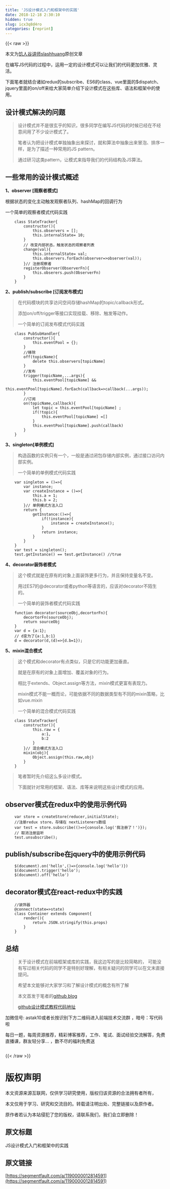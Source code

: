 ```yaml
---
title: 'JS设计模式入门和框架中的实践' 
date: 2018-12-18 2:30:10
hidden: true
slug: icx3q8d4ro
categories: [reprint]
---
```


{{< raw >}}

                    
<p>本文为<a href="https://jirengu.com" rel="nofollow noreferrer" target="_blank">饥人谷讲师slashhuang</a>原创文章</p>
<p>在编写JS代码的过程中，运用一定的设计模式可以让我们的代码更加优雅、灵活。</p>
<p>下面笔者就结合诸如redux的subscribe、ES6的class、vue里面的$dispatch、jquery里面的on/off来给大家简单介绍下设计模式在这些库、语法和框架中的使用。</p>
<h2 id="articleHeader0">设计模式解决的问题</h2>
<blockquote>设计模式并不是很玄乎的知识，很多同学在编写JS代码的时候已经在不经意间用了不少设计模式了。<p>笔者认为把设计模式单独抽象出来探讨，就和算法中抽象出来冒泡、排序一样，是为了描述一种常用的JS pattern。</p>
<p>通过研习这类pattern，让模式来指导我们的代码结构及JS算法。</p>
</blockquote>
<h2 id="articleHeader1">一些常用的设计模式概述</h2>
<p><strong>1、observer [观察者模式]</strong></p>
<p>根据状态的变化主动触发观察者队列、hashMap的回调行为</p>
<p>一个简单的观察者模式代码实践</p>
<div class="widget-codetool" style="display:none;">
      <div class="widget-codetool--inner">
      <span class="selectCode code-tool" data-toggle="tooltip" data-placement="top" title="" data-original-title="全选"></span>
      <span type="button" class="copyCode code-tool" data-toggle="tooltip" data-placement="top" data-clipboard-text="    class StateTracker{
        constructor(){
            this.observers = [];
            this.internalState= 10;
        }
        // 改变内部状态，触发状态的观察者列表
        change(val){
            this.internalState= val;
            this.observers.forEach(observer=>observer(val));
        }// 注册观察者
        registerObserver(ObserverFn){
            this.obserers.push(ObserverFn)
        }
    }" title="" data-original-title="复制"></span>
      <span type="button" class="saveToNote code-tool" data-toggle="tooltip" data-placement="top" title="" data-original-title="放进笔记"></span>
      </div>
      </div><pre class="hljs kotlin"><code>    <span class="hljs-class"><span class="hljs-keyword">class</span> <span class="hljs-title">StateTracker</span></span>{
        <span class="hljs-keyword">constructor</span>(){
            <span class="hljs-keyword">this</span>.observers = [];
            <span class="hljs-keyword">this</span>.internalState= <span class="hljs-number">10</span>;
        }
        <span class="hljs-comment">// 改变内部状态，触发状态的观察者列表</span>
        change(<span class="hljs-keyword">val</span>){
            <span class="hljs-keyword">this</span>.internalState= <span class="hljs-keyword">val</span>;
            <span class="hljs-keyword">this</span>.observers.forEach(observer=&gt;observer(<span class="hljs-keyword">val</span>));
        }<span class="hljs-comment">// 注册观察者</span>
        registerObserver(ObserverFn){
            <span class="hljs-keyword">this</span>.obserers.push(ObserverFn)
        }
    }</code></pre>
<p><strong>2、publish/subscribe [订阅发布模式]</strong></p>
<blockquote>在代码模块的共享访问空间存储hashMap的topic/callback形式。<p>添加on/off/trigger等接口实现挂载、移除、触发等动作。</p>
<p>一个简单的订阅发布模式代码实践</p>
</blockquote>
<div class="widget-codetool" style="display:none;">
      <div class="widget-codetool--inner">
      <span class="selectCode code-tool" data-toggle="tooltip" data-placement="top" title="" data-original-title="全选"></span>
      <span type="button" class="copyCode code-tool" data-toggle="tooltip" data-placement="top" data-clipboard-text="    class PubSubHandler{
        constructor(){
            this.eventPool = {};
        }
        //移除
        off(topicName){
            delete this.observers[topicName]
        }
        //发布
        trigger(topicName,...args){
            this.eventPool[topicName] &amp;&amp; 
            this.eventPool[topicName].forEach(callback=>callback(...args));
        }
        //订阅
        on(topicName,callback){
            let topic = this.eventPool[topicName] ;
            if(!topic){
                this.eventPool[topicName] =[]
            }
            this.eventPool[topicName].push(callback)
        }
    }" title="" data-original-title="复制"></span>
      <span type="button" class="saveToNote code-tool" data-toggle="tooltip" data-placement="top" title="" data-original-title="放进笔记"></span>
      </div>
      </div><pre class="hljs kotlin"><code>    <span class="hljs-class"><span class="hljs-keyword">class</span> <span class="hljs-title">PubSubHandler</span></span>{
        <span class="hljs-keyword">constructor</span>(){
            <span class="hljs-keyword">this</span>.eventPool = {};
        }
        <span class="hljs-comment">//移除</span>
        off(topicName){
            delete <span class="hljs-keyword">this</span>.observers[topicName]
        }
        <span class="hljs-comment">//发布</span>
        trigger(topicName,...args){
            <span class="hljs-keyword">this</span>.eventPool[topicName] &amp;&amp; 
            <span class="hljs-keyword">this</span>.eventPool[topicName].forEach(callback=&gt;callback(...args));
        }
        <span class="hljs-comment">//订阅</span>
        on(topicName,callback){
            let topic = <span class="hljs-keyword">this</span>.eventPool[topicName] ;
            <span class="hljs-keyword">if</span>(!topic){
                <span class="hljs-keyword">this</span>.eventPool[topicName] =[]
            }
            <span class="hljs-keyword">this</span>.eventPool[topicName].push(callback)
        }
    }</code></pre>
<p><strong>3、singleton[单例模式]</strong></p>
<blockquote>构造函数的实例只有一个，一般是通过闭包存储内部实例，通过接口访问内部实例。<p>一个简单的单例模式代码实践</p>
</blockquote>
<div class="widget-codetool" style="display:none;">
      <div class="widget-codetool--inner">
      <span class="selectCode code-tool" data-toggle="tooltip" data-placement="top" title="" data-original-title="全选"></span>
      <span type="button" class="copyCode code-tool" data-toggle="tooltip" data-placement="top" data-clipboard-text="    var singleton = ()=>{
        var instance;
        var createInstance = ()=>{
            this.a = 1;
            this.b = 2;
        }// 单例模式方法入口
        return {
            getInstance:()=>{
                if(!instance){
                    instance = createInstance();
                }
                return instance;
            }
        }
    }
    var test = singleton();
    test.getInstance() == test.getInstance() //true" title="" data-original-title="复制"></span>
      <span type="button" class="saveToNote code-tool" data-toggle="tooltip" data-placement="top" title="" data-original-title="放进笔记"></span>
      </div>
      </div><pre class="hljs javascript"><code>    <span class="hljs-keyword">var</span> singleton = <span class="hljs-function"><span class="hljs-params">()</span>=&gt;</span>{
        <span class="hljs-keyword">var</span> instance;
        <span class="hljs-keyword">var</span> createInstance = <span class="hljs-function"><span class="hljs-params">()</span>=&gt;</span>{
            <span class="hljs-keyword">this</span>.a = <span class="hljs-number">1</span>;
            <span class="hljs-keyword">this</span>.b = <span class="hljs-number">2</span>;
        }<span class="hljs-comment">// 单例模式方法入口</span>
        <span class="hljs-keyword">return</span> {
            <span class="hljs-attr">getInstance</span>:<span class="hljs-function"><span class="hljs-params">()</span>=&gt;</span>{
                <span class="hljs-keyword">if</span>(!instance){
                    instance = createInstance();
                }
                <span class="hljs-keyword">return</span> instance;
            }
        }
    }
    <span class="hljs-keyword">var</span> test = singleton();
    test.getInstance() == test.getInstance() <span class="hljs-comment">//true</span></code></pre>
<p><strong>4、decorator装饰者模式</strong></p>
<blockquote>这个模式就是在原有的对象上面装饰更多行为，并且保持变量名不变。<p>用过ES7的@decorator或者python等语言的，应该对decorator不陌生的。</p>
<p>一个简单的装饰者模式代码实践</p>
</blockquote>
<div class="widget-codetool" style="display:none;">
      <div class="widget-codetool--inner">
      <span class="selectCode code-tool" data-toggle="tooltip" data-placement="top" title="" data-original-title="全选"></span>
      <span type="button" class="copyCode code-tool" data-toggle="tooltip" data-placement="top" data-clipboard-text="    function decorator(sourceObj,decortorFn){
        decortorFn(sourceObj);
        return sourceObj
    }
    var d = {a:1};
    // d变为了{a:1,b:1}
    d = decorator(d,(d)=>{d.b=1});" title="" data-original-title="复制"></span>
      <span type="button" class="saveToNote code-tool" data-toggle="tooltip" data-placement="top" title="" data-original-title="放进笔记"></span>
      </div>
      </div><pre class="hljs php"><code>    <span class="hljs-function"><span class="hljs-keyword">function</span> <span class="hljs-title">decorator</span><span class="hljs-params">(sourceObj,decortorFn)</span></span>{
        decortorFn(sourceObj);
        <span class="hljs-keyword">return</span> sourceObj
    }
    <span class="hljs-keyword">var</span> d = {a:<span class="hljs-number">1</span>};
    <span class="hljs-comment">// d变为了{a:1,b:1}</span>
    d = decorator(d,(d)=&gt;{d.b=<span class="hljs-number">1</span>});</code></pre>
<p><strong>5、mixin混合模式</strong></p>
<blockquote>这个模式和decorator有点类似，只是它的功能更加垂直。<p>就是在原有的对象上面增加、覆盖对象的行为。</p>
<p>相比于extends、Object.assign等方法，mixin模式更富有表现力。</p>
<p>mixin模式不能一概而论，可能依据不同的数据类型有不同的mixin策略，比如vue.mixin</p>
<p>一个简单的混合模式代码实践</p>
</blockquote>
<div class="widget-codetool" style="display:none;">
      <div class="widget-codetool--inner">
      <span class="selectCode code-tool" data-toggle="tooltip" data-placement="top" title="" data-original-title="全选"></span>
      <span type="button" class="copyCode code-tool" data-toggle="tooltip" data-placement="top" data-clipboard-text="    class StateTracker{
        constructor(){
            this.raw = {
                a:1,
                b:2
            }
        }// 混合模式方法入口
        mixin(obj){
            Object.assign(this.raw,obj)
        }
    }" title="" data-original-title="复制"></span>
      <span type="button" class="saveToNote code-tool" data-toggle="tooltip" data-placement="top" title="" data-original-title="放进笔记"></span>
      </div>
      </div><pre class="hljs stylus"><code>    class StateTracker{
        constructor(){
            this<span class="hljs-selector-class">.raw</span> = {
                <span class="hljs-selector-tag">a</span>:<span class="hljs-number">1</span>,
                <span class="hljs-selector-tag">b</span>:<span class="hljs-number">2</span>
            }
        }<span class="hljs-comment">// 混合模式方法入口</span>
        mixin(obj){
            Object.assign(this<span class="hljs-selector-class">.raw</span>,obj)
        }
    }</code></pre>
<blockquote>笔者暂时先介绍这么多设计模式。<p>下面就针对常用的框架、语法、库等来说明这些设计模式的应用。</p>
</blockquote>
<h2 id="articleHeader2">observer模式在redux中的使用示例代码</h2>
<div class="widget-codetool" style="display:none;">
      <div class="widget-codetool--inner">
      <span class="selectCode code-tool" data-toggle="tooltip" data-placement="top" title="" data-original-title="全选"></span>
      <span type="button" class="copyCode code-tool" data-toggle="tooltip" data-placement="top" data-clipboard-text="    var store = createStore(reducer,initialState);
    //注册redux store，存储在 nextListeners数组
    var test = store.subscribe(()=>{console.log('我注册了！')});
    // 取消注册监听
    test.unsubscribe();" title="" data-original-title="复制"></span>
      <span type="button" class="saveToNote code-tool" data-toggle="tooltip" data-placement="top" title="" data-original-title="放进笔记"></span>
      </div>
      </div><pre class="hljs javascript"><code>    <span class="hljs-keyword">var</span> store = createStore(reducer,initialState);
    <span class="hljs-comment">//注册redux store，存储在 nextListeners数组</span>
    <span class="hljs-keyword">var</span> test = store.subscribe(<span class="hljs-function"><span class="hljs-params">()</span>=&gt;</span>{<span class="hljs-built_in">console</span>.log(<span class="hljs-string">'我注册了！'</span>)});
    <span class="hljs-comment">// 取消注册监听</span>
    test.unsubscribe();</code></pre>
<h2 id="articleHeader3">publish/subscribe在jquery中的使用示例代码</h2>
<div class="widget-codetool" style="display:none;">
      <div class="widget-codetool--inner">
      <span class="selectCode code-tool" data-toggle="tooltip" data-placement="top" title="" data-original-title="全选"></span>
      <span type="button" class="copyCode code-tool" data-toggle="tooltip" data-placement="top" data-clipboard-text="    $(document).on('hello',()=>{console.log('hello')})
    $(document).trigger('hello');
    $(document).off('hello')" title="" data-original-title="复制"></span>
      <span type="button" class="saveToNote code-tool" data-toggle="tooltip" data-placement="top" title="" data-original-title="放进笔记"></span>
      </div>
      </div><pre class="hljs coffeescript"><code>    $(<span class="hljs-built_in">document</span>).<span class="hljs-literal">on</span>(<span class="hljs-string">'hello'</span>,<span class="hljs-function"><span class="hljs-params">()</span>=&gt;</span>{<span class="hljs-built_in">console</span>.log(<span class="hljs-string">'hello'</span>)})
    $(<span class="hljs-built_in">document</span>).trigger(<span class="hljs-string">'hello'</span>);
    $(<span class="hljs-built_in">document</span>).<span class="hljs-literal">off</span>(<span class="hljs-string">'hello'</span>)</code></pre>
<h2 id="articleHeader4">decorator模式在react-redux中的实践</h2>
<div class="widget-codetool" style="display:none;">
      <div class="widget-codetool--inner">
      <span class="selectCode code-tool" data-toggle="tooltip" data-placement="top" title="" data-original-title="全选"></span>
      <span type="button" class="copyCode code-tool" data-toggle="tooltip" data-placement="top" data-clipboard-text="    //装饰器
    @connect(state=>state)
    class Container extends Component{
        render(){
            return JSON.stringify(this.props)   
        }
    }" title="" data-original-title="复制"></span>
      <span type="button" class="saveToNote code-tool" data-toggle="tooltip" data-placement="top" title="" data-original-title="放进笔记"></span>
      </div>
      </div><pre class="hljs scala"><code>    <span class="hljs-comment">//装饰器</span>
    <span class="hljs-meta">@connect</span>(state=&gt;state)
    <span class="hljs-class"><span class="hljs-keyword">class</span> <span class="hljs-title">Container</span> <span class="hljs-keyword">extends</span> <span class="hljs-title">Component</span></span>{
        render(){
            <span class="hljs-keyword">return</span> <span class="hljs-type">JSON</span>.stringify(<span class="hljs-keyword">this</span>.props)   
        }
    }</code></pre>
<h2 id="articleHeader5">总结</h2>
<blockquote>关于设计模式在前端框架或库的实践，我这边写的是比较简略的， 可能没有写过相关代码的同学不是特别好理解，有相关疑问的同学可以在文末直接提问。<p>希望本文能够对大家学习和了解设计模式的概念有所了解</p>
<p>本文首发于笔者的<a href="https://github.com/slashhuang/blog/blob/master/essays/design-patterns.md" rel="nofollow noreferrer" target="_blank">github blog</a></p>
<p><a href="https://github.com/slashhuang/design-patterns-tutorial" rel="nofollow noreferrer" target="_blank">github设计模式教程代码地址</a></p>
</blockquote>
<p>加微信号: astak10或者长按识别下方二维码进入前端技术交流群 ，暗号：写代码啦</p>
<p>每日一题，每周资源推荐，精彩博客推荐，工作、笔试、面试经验交流解答，免费直播课，群友轻分享... ，数不尽的福利免费送</p>
<p><span class="img-wrap"><img data-src="/img/remote/1460000012605904?w=200&amp;h=200" src="https://static.alili.tech/img/remote/1460000012605904?w=200&amp;h=200" alt="" title="" style="cursor: pointer; display: inline;"></span></p>

                
{{< /raw >}}

# 版权声明
本文资源来源互联网，仅供学习研究使用，版权归该资源的合法拥有者所有，

本文仅用于学习、研究和交流目的。转载请注明出处、完整链接以及原作者。

原作者若认为本站侵犯了您的版权，请联系我们，我们会立即删除！

## 原文标题
JS设计模式入门和框架中的实践

## 原文链接
[https://segmentfault.com/a/1190000012814591](https://segmentfault.com/a/1190000012814591)

